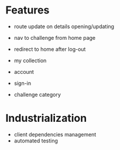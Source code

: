 # Features

- route update on details opening/updating
- nav to challenge from home page
- redirect to home after log-out

- my collection
- account
- sign-in
- challenge category

# Industrialization

- client dependencies management
- automated testing
